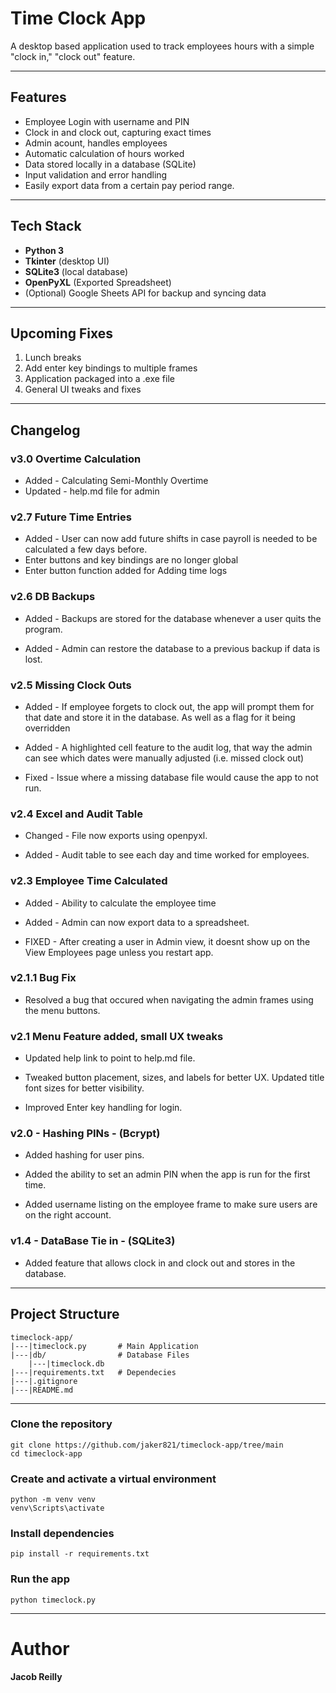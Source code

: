 # Time Clock App

A desktop based application used to track employees hours with a simple "clock in," "clock out" feature.


---


## Features
- Employee Login with username and PIN
- Clock in and clock out, capturing exact times
- Admin acount, handles employees
- Automatic calculation of hours worked
- Data stored locally in a database (SQLite)
- Input validation and error handling
- Easily export data from a certain pay period range.


---


## Tech Stack
- **Python 3**
- **Tkinter** (desktop UI)
- **SQLite3** (local database)
- **OpenPyXL** (Exported Spreadsheet)
- (Optional) Google Sheets API for backup and syncing data


---


## Upcoming Fixes

1. Lunch breaks
2. Add enter key bindings to multiple frames
3. Application packaged into a .exe file
4. General UI tweaks and fixes
   

---


## Changelog

### v3.0 Overtime Calculation
 - Added - Calculating Semi-Monthly Overtime
 - Updated - help.md file for admin

### v2.7 Future Time Entries
 - Added - User can now add future shifts in case payroll is needed to be calculated a few days before.
 - Enter buttons and key bindings are no longer global
 - Enter button function added for Adding time logs

### v2.6 DB Backups
 - Added - Backups are stored for the database whenever a user quits the program.

 - Added - Admin can restore the database to a previous backup if data is lost.

### v2.5 Missing Clock Outs

 - Added - If employee forgets to clock out, the app will prompt them for that date and store it in the database. As well as a flag for it being overridden

 - Added - A highlighted cell feature to the audit log, that way the admin can see which dates were manually adjusted (i.e. missed clock out)

 - Fixed - Issue where a missing database file would cause the app to not run.
 

### v2.4 Excel and Audit Table
 - Changed - File now exports using openpyxl.

 - Added - Audit table to see each day and time worked for employees.
 
### v2.3 Employee Time Calculated
 - Added - Ability to calculate the employee time

 - Added - Admin can now export data to a spreadsheet.

 - FIXED - After creating a user in Admin view, it doesnt show up on the View Employees page unless you restart app.

### v2.1.1 Bug Fix
 - Resolved a bug that occured when navigating the admin frames using the menu buttons.

### v2.1 Menu Feature added, small UX tweaks
- Updated help link to point to help.md file.

- Tweaked button placement, sizes, and labels for better UX. Updated title font sizes for better visibility.

- Improved Enter key handling for login.


### v2.0 - Hashing PINs - (Bcrypt)
- Added hashing for user pins.

- Added the ability to set an admin PIN when the app is run for the first time.

- Added username listing on the employee frame to make sure users are on the right account.


### v1.4 - DataBase Tie in - (SQLite3)
- Added feature that allows clock in and clock out and stores in the database.


---


## Project Structure
```plaintext
timeclock-app/
|---|timeclock.py       # Main Application
|---|db/                # Database Files
    |---|timeclock.db
|---|requirements.txt   # Dependecies
|---|.gitignore
|---|README.md
```


---


### Clone the repository
```plaintext
git clone https://github.com/jaker821/timeclock-app/tree/main
cd timeclock-app
```

### Create and activate a virtual environment
```plaintext
python -m venv venv
venv\Scripts\activate
```

### Install dependencies
```plaintext
pip install -r requirements.txt
```

### Run the app
```plaintext
python timeclock.py
```


---


# Author
**Jacob Reilly**

